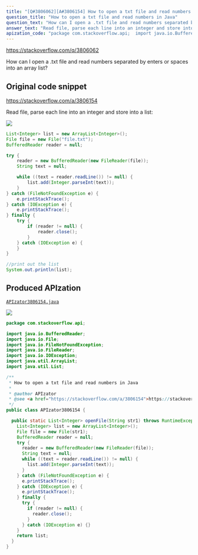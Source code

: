 ```yaml
---
title: "[Q#3806062][A#3806154] How to open a txt file and read numbers in Java"
question_title: "How to open a txt file and read numbers in Java"
question_text: "How can I open a .txt file and read numbers separated by enters or spaces into an array list?"
answer_text: "Read file, parse each line into an integer and store into a list:"
apization_code: "package com.stackoverflow.api;  import java.io.BufferedReader; import java.io.File; import java.io.FileNotFoundException; import java.io.FileReader; import java.io.IOException; import java.util.ArrayList; import java.util.List;  /**  * How to open a txt file and read numbers in Java  *  * @author APIzator  * @see <a href=\"https://stackoverflow.com/a/3806154\">https://stackoverflow.com/a/3806154</a>  */ public class APIzator3806154 {    public static List<Integer> openFile(String str1) throws RuntimeException {     List<Integer> list = new ArrayList<Integer>();     File file = new File(str1);     BufferedReader reader = null;     try {       reader = new BufferedReader(new FileReader(file));       String text = null;       while ((text = reader.readLine()) != null) {         list.add(Integer.parseInt(text));       }     } catch (FileNotFoundException e) {       e.printStackTrace();     } catch (IOException e) {       e.printStackTrace();     } finally {       try {         if (reader != null) {           reader.close();         }       } catch (IOException e) {}     }     return list;   } }"
---
```


https://stackoverflow.com/q/3806062

How can I open a .txt file and read numbers separated by enters or spaces into an array list?



## Original code snippet

https://stackoverflow.com/a/3806154

Read file, parse each line into an integer and store into a list:

<div class="code-logo"><img src="/stackoverflow.png" /></div>

```java
List<Integer> list = new ArrayList<Integer>();
File file = new File("file.txt");
BufferedReader reader = null;

try {
    reader = new BufferedReader(new FileReader(file));
    String text = null;

    while ((text = reader.readLine()) != null) {
        list.add(Integer.parseInt(text));
    }
} catch (FileNotFoundException e) {
    e.printStackTrace();
} catch (IOException e) {
    e.printStackTrace();
} finally {
    try {
        if (reader != null) {
            reader.close();
        }
    } catch (IOException e) {
    }
}

//print out the list
System.out.println(list);
```

## Produced APIzation

[`APIzator3806154.java`](https://github.com/pasqualesalza/apization-temp-data/raw/master/search/APIzator3806154.java)

<div class="code-logo"><img src="/apizator.png" /></div>

```java
package com.stackoverflow.api;

import java.io.BufferedReader;
import java.io.File;
import java.io.FileNotFoundException;
import java.io.FileReader;
import java.io.IOException;
import java.util.ArrayList;
import java.util.List;

/**
 * How to open a txt file and read numbers in Java
 *
 * @author APIzator
 * @see <a href="https://stackoverflow.com/a/3806154">https://stackoverflow.com/a/3806154</a>
 */
public class APIzator3806154 {

  public static List<Integer> openFile(String str1) throws RuntimeException {
    List<Integer> list = new ArrayList<Integer>();
    File file = new File(str1);
    BufferedReader reader = null;
    try {
      reader = new BufferedReader(new FileReader(file));
      String text = null;
      while ((text = reader.readLine()) != null) {
        list.add(Integer.parseInt(text));
      }
    } catch (FileNotFoundException e) {
      e.printStackTrace();
    } catch (IOException e) {
      e.printStackTrace();
    } finally {
      try {
        if (reader != null) {
          reader.close();
        }
      } catch (IOException e) {}
    }
    return list;
  }
}

```